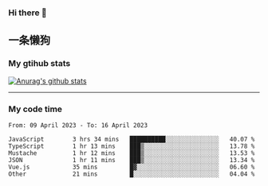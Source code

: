 ### Hi there 👋

## 一条懒狗
<!--
**kiss-me-quickly/kiss-me-quickly** is a ✨ _special_ ✨ repository because its `README.md` (this file) appears on your GitHub profile.

Here are some ideas to get you started:

- 🔭 I’m currently working on ...
- 🌱 I’m currently learning ...
- 👯 I’m looking to collaborate on ...
- 🤔 I’m looking for help with ...
- 💬 Ask me about ...
- 📫 How to reach me: ...
- 😄 Pronouns: ...
- ⚡ Fun fact: ...
-->


### My gtihub stats

[![Anurag's github stats](https://github-readme-stats.vercel.app/api?username=kiss-me-quickly)](https://github.com/anuraghazra/github-readme-stats)

***

### My code time

<!--START_SECTION:waka-->

```text
From: 09 April 2023 - To: 16 April 2023

JavaScript        3 hrs 34 mins   ██████████░░░░░░░░░░░░░░░   40.07 %
TypeScript        1 hr 13 mins    ███▒░░░░░░░░░░░░░░░░░░░░░   13.78 %
Mustache          1 hr 12 mins    ███▒░░░░░░░░░░░░░░░░░░░░░   13.53 %
JSON              1 hr 11 mins    ███▒░░░░░░░░░░░░░░░░░░░░░   13.34 %
Vue.js            35 mins         █▓░░░░░░░░░░░░░░░░░░░░░░░   06.60 %
Other             21 mins         █░░░░░░░░░░░░░░░░░░░░░░░░   04.04 %
```

<!--END_SECTION:waka-->
